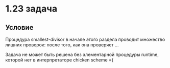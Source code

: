 # 1.23 задача

## Условие

Процедура smallest-divisor в начале этого раздела проводит множество лишних проверок: после того, как она проверяет …

Задача не может быть решена без элементарной процедуры runtime, которой нет в интерпретаторе chicken scheme =(

